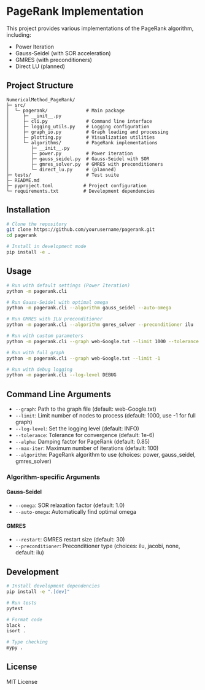 # PageRank Implementation

This project provides various implementations of the PageRank algorithm, including:
- Power Iteration
- Gauss-Seidel (with SOR acceleration)
- GMRES (with preconditioners)
- Direct LU (planned)

## Project Structure

```
NumericalMethod_PageRank/
├─ src/
│  └─ pagerank/              # Main package
│     ├─ __init__.py
│     ├─ cli.py              # Command line interface
│     ├─ logging_utils.py    # Logging configuration
│     ├─ graph_io.py         # Graph loading and processing
│     ├─ plotting.py         # Visualization utilities
│     └─ algorithms/         # PageRank implementations
│        ├─ __init__.py
│        ├─ power.py         # Power iteration
│        ├─ gauss_seidel.py  # Gauss-Seidel with SOR
│        ├─ gmres_solver.py  # GMRES with preconditioners
│        └─ direct_lu.py     # (planned)
├─ tests/                    # Test suite
├─ README.md
├─ pyproject.toml           # Project configuration
└─ requirements.txt         # Development dependencies
```

## Installation

```bash
# Clone the repository
git clone https://github.com/yourusername/pagerank.git
cd pagerank

# Install in development mode
pip install -e .
```

## Usage

```bash
# Run with default settings (Power Iteration)
python -m pagerank.cli

# Run Gauss-Seidel with optimal omega
python -m pagerank.cli --algorithm gauss_seidel --auto-omega

# Run GMRES with ILU preconditioner
python -m pagerank.cli --algorithm gmres_solver --preconditioner ilu

# Run with custom parameters
python -m pagerank.cli --graph web-Google.txt --limit 1000 --tolerance 1e-7 --alpha 0.8

# Run with full graph
python -m pagerank.cli --graph web-Google.txt --limit -1

# Run with debug logging
python -m pagerank.cli --log-level DEBUG
```

## Command Line Arguments

- `--graph`: Path to the graph file (default: web-Google.txt)
- `--limit`: Limit number of nodes to process (default: 1000, use -1 for full graph)
- `--log-level`: Set the logging level (default: INFO)
- `--tolerance`: Tolerance for convergence (default: 1e-6)
- `--alpha`: Damping factor for PageRank (default: 0.85)
- `--max-iter`: Maximum number of iterations (default: 100)
- `--algorithm`: PageRank algorithm to use (choices: power, gauss_seidel, gmres_solver)

### Algorithm-specific Arguments

#### Gauss-Seidel
- `--omega`: SOR relaxation factor (default: 1.0)
- `--auto-omega`: Automatically find optimal omega

#### GMRES
- `--restart`: GMRES restart size (default: 30)
- `--preconditioner`: Preconditioner type (choices: ilu, jacobi, none, default: ilu)

## Development

```bash
# Install development dependencies
pip install -e ".[dev]"

# Run tests
pytest

# Format code
black .
isort .

# Type checking
mypy .
```

## License

MIT License 